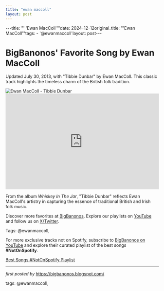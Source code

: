 ```yaml
---
title: "ewan maccoll"
layout: post
---
```

---title: "' 'Ewan MacColl''"date: 2024-12-12original_title: "'Ewan MacColl'"tags:  - '@ewanmaccoll'layout: post---<!-- Post Title --><h1 >BigBanonos' Favorite Song by Ewan MacColl</h1> <!-- Introductory Text --><p >Updated July 30, 2013, with "Tibbie Dunbar" by Ewan MacColl. This classic track highlights the timeless charm of the British folk tradition.</p> <!-- Featured Image --><div > <img src="https://f4.bcbits.com/img/a2996898244_10.jpg" alt="Ewan MacColl - Tibbie Dunbar" /></div> <!-- YouTube Video Embed --><div > <iframe width="100%" height="315" src="https://www.youtube.com/embed/6MlktdrOrZI" title="Tibbie Dunbar" frameborder="0" allow="accelerometer; autoplay; clipboard-write; encrypted-media; gyroscope; picture-in-picture; web-share" referrerpolicy="strict-origin-when-cross-origin" allowfullscreen></iframe></div> <!-- Song Information --><div > <p>From the album <em>Whiskey In The Jar</em>, "Tibbie Dunbar" reflects Ewan MacColl's artistry in capturing the essence of traditional British and Irish folk music.</p></div> <!-- Footer Links --><div > <p>Discover more favorites at <a href="https://bigbanonos.blogspot.com/" target="_blank">BigBanonos</a>. Explore our playlists on <a href="https://www.youtube.com/@BigBanonos" target="_blank">YouTube</a> and follow us on <a href="https://x.com/bigbanonos" target="_blank">X/Twitter</a>.</p></div> <!-- Tags --><p >Tags: @ewanmaccoll,</p><!--Subscribe and Playlist Links--><div>    <p>For more exclusive tracks not on Spotify, subscribe to <a href="https://www.youtube.com/@BigBanonos" target="_blank">BigBanonos on YouTube</a> and explore their curated playlist of the best songs <strong>#NotOnSpotify</strong>.</p>    <p><a href="https://www.youtube.com/playlist?list=PLtuNtuTatqI0kFahUCbtbfenC_ET5O_tr" target="_blank">Best Songs #NotOnSpotify Playlist<br /></a></p></div><hr /><p><em>first posted by</em> <a href="https://bigbanonos.blogspot.com/" rel="noopener" target="_new">https://bigbanonos.blogspot.com/</a></p><p>tags: @ewanmaccoll,</p>